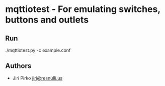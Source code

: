 # mqttiotest - For emulating switches, buttons and outlets #

## Run

./mqttiotest.py -c example.conf

## Authors

* Jiri Pirko <jiri@resnulli.us>
